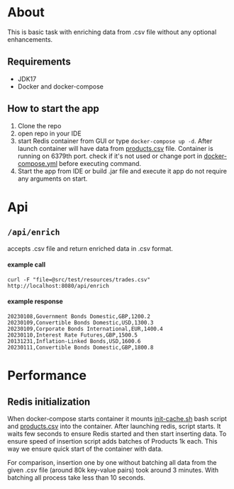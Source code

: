 # About
This is basic task with enriching data 
from .csv file without any optional enhancements.
## Requirements
- JDK17 
- Docker and docker-compose

## How to start the app
1. Clone the repo
2. open repo in your IDE
3. start Redis container from GUI or type `docker-compose up -d`.
After launch container will have data from 
[products.csv](products.csv) file. Container is running on 6379th port. 
check if it's not used or
change port in [docker-compose.yml](docker-compose.yml)
before executing command.
4. Start the app from IDE or build .jar file and execute it
    app do not require any arguments on start.
# Api
## `/api/enrich`
accepts .csv file and return enriched data in .csv format.

#### example call 
`curl -F "file=@src/test/resources/trades.csv" http://localhost:8080/api/enrich`
#### example response
`20230108,Government Bonds Domestic,GBP,1200.2` <br>
`20230109,Convertible Bonds Domestic,USD,1300.3`<br>
`20230109,Corporate Bonds International,EUR,1400.4`<br>
`20230110,Interest Rate Futures,GBP,1500.5`<br>
`20131231,Inflation-Linked Bonds,USD,1600.6`<br>
`20230111,Convertible Bonds Domestic,GBP,1800.8`<br>


# Performance
## Redis initialization
When docker-compose starts container it mounts 
[init-cache.sh](init-cache.sh) bash script and 
[products.csv](products.csv) into the container.
After launching redis, script starts. 
It waits few seconds to ensure Redis started 
and then start inserting data. 
To ensure speed of insertion script adds batches of Products 1k each. 
This way we ensure quick start of the container with data.

For comparison, insertion one by one without batching 
all data from the given .csv file 
(around 80k key-value pairs) took around 3 minutes.
With batching all process take less than 10 seconds. 



